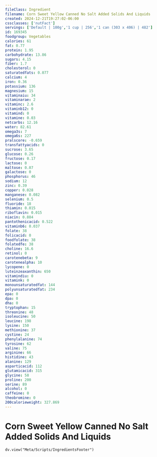 ```yaml
---
fileClass: Ingredient
filename: Corn Sweet Yellow Canned No Salt Added Solids And Liquids
created: 2024-12-21T19:27:02-06:00
cssclasses: ['nutFact']
servings: ['Default | 100g','1 cup | 256','1 can (303 x 406) | 482']
id: 169345
foodgroup: Vegetables
calories: 61
fat: 0.77
protein: 1.95
carbohydrate: 13.86
sugars: 4.15
fiber: 1.7
cholesterol: 0
saturatedfats: 0.077
calcium: 4
iron: 0.36
potassium: 136
magnesium: 15
vitaminaiu: 34
vitaminarae: 2
vitaminc: 2.6
vitaminb12: 0
vitamind: 0
vitamine: 0.03
netcarbs: 12.16
water: 82.61
omega3s: 7
omega6s: 227
pralscore: -0.659
transfattyacids: 0
sucrose: 3.65
glucose: 0.26
fructose: 0.17
lactose: 0
maltose: 0.07
galactose: 0
phosphorus: 46
sodium: 12
zinc: 0.39
copper: 0.028
manganese: 0.082
selenium: 0.5
fluoride: 18
thiamin: 0.015
riboflavin: 0.015
niacin: 0.884
pantothenicacid: 0.522
vitaminb6: 0.037
folate: 38
folicacid: 0
foodfolate: 38
folatedfe: 38
choline: 16.6
retinol: 0
carotenebeta: 9
carotenealpha: 10
lycopene: 0
luteinzeaxanthin: 650
vitamindiu: 0
vitamink: 0
monounsaturatedfat: 144
polyunsaturatedfat: 234
epa: 0
dpa: 0
dha: 0
tryptophan: 15
threonine: 48
isoleucine: 50
leucine: 198
lysine: 150
methionine: 37
cystine: 24
phenylalanine: 74
tyrosine: 62
valine: 75
arginine: 66
histidine: 43
alanine: 129
asparticacid: 112
glutamicacid: 315
glycine: 58
proline: 200
serine: 89
alcohol: 0
caffeine: 0
theobromine: 0
200calorieweight: 327.869
---
```


# Corn Sweet Yellow Canned No Salt Added Solids And Liquids

```dataviewjs
dv.view("Meta/Scripts/IngredientsFooter")
```